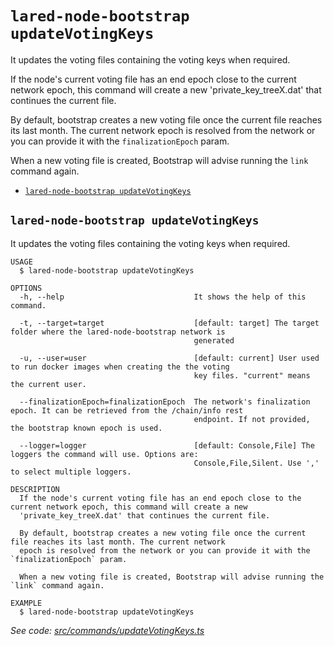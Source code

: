 `lared-node-bootstrap updateVotingKeys`
================================

It updates the voting files containing the voting keys when required.

If the node's current voting file has an end epoch close to the current network epoch, this command will create a new 'private_key_treeX.dat' that continues the current file.

By default, bootstrap creates a new voting file once the current file reaches its last month. The current network epoch is resolved from the network or you can provide it with the `finalizationEpoch` param.

When a new voting file is created, Bootstrap will advise running the `link` command again.

* [`lared-node-bootstrap updateVotingKeys`](#lared-node-bootstrap-updatevotingkeys)

## `lared-node-bootstrap updateVotingKeys`

It updates the voting files containing the voting keys when required.

```
USAGE
  $ lared-node-bootstrap updateVotingKeys

OPTIONS
  -h, --help                             It shows the help of this command.

  -t, --target=target                    [default: target] The target folder where the lared-node-bootstrap network is
                                         generated

  -u, --user=user                        [default: current] User used to run docker images when creating the the voting
                                         key files. "current" means the current user.

  --finalizationEpoch=finalizationEpoch  The network's finalization epoch. It can be retrieved from the /chain/info rest
                                         endpoint. If not provided, the bootstrap known epoch is used.

  --logger=logger                        [default: Console,File] The loggers the command will use. Options are:
                                         Console,File,Silent. Use ',' to select multiple loggers.

DESCRIPTION
  If the node's current voting file has an end epoch close to the current network epoch, this command will create a new 
  'private_key_treeX.dat' that continues the current file.

  By default, bootstrap creates a new voting file once the current file reaches its last month. The current network 
  epoch is resolved from the network or you can provide it with the `finalizationEpoch` param.

  When a new voting file is created, Bootstrap will advise running the `link` command again.

EXAMPLE
  $ lared-node-bootstrap updateVotingKeys
```

_See code: [src/commands/updateVotingKeys.ts](https://github.com/lared-association/lared-node-bootstrap/blob/v1.1.4/src/commands/updateVotingKeys.ts)_
